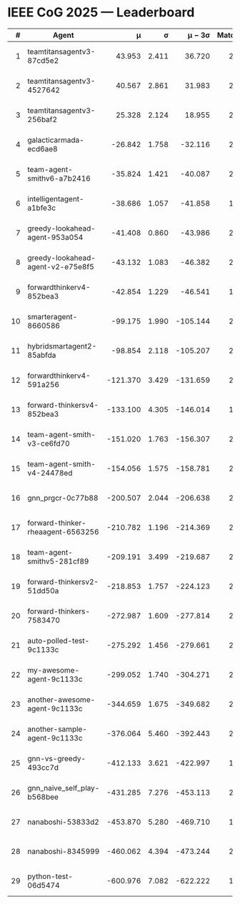 # IEEE CoG 2025 — Leaderboard

| # | Agent | μ | σ | μ − 3σ | Matches | Updated |
|---:|---|---:|---:|---:|---:|---|
| 1 | teamtitansagentv3-87cd5e2 | 43.953 | 2.411 | 36.720 | 2152 | 2025-08-18 06:08 |
| 2 | teamtitansagentv3-4527642 | 40.567 | 2.861 | 31.983 | 2500 | 2025-08-18 06:08 |
| 3 | teamtitansagentv3-256baf2 | 25.328 | 2.124 | 18.955 | 2412 | 2025-08-18 06:08 |
| 4 | galacticarmada-ecd6ae8 | -26.842 | 1.758 | -32.116 | 2640 | 2025-08-18 06:08 |
| 5 | team-agent-smithv6-a7b2416 | -35.824 | 1.421 | -40.087 | 2420 | 2025-08-18 06:08 |
| 6 | intelligentagent-a1bfe3c | -38.686 | 1.057 | -41.858 | 1919 | 2025-08-18 06:08 |
| 7 | greedy-lookahead-agent-953a054 | -41.408 | 0.860 | -43.986 | 2256 | 2025-08-18 06:08 |
| 8 | greedy-lookahead-agent-v2-e75e8f5 | -43.132 | 1.083 | -46.382 | 2516 | 2025-08-18 06:08 |
| 9 | forwardthinkerv4-852bea3 | -42.854 | 1.229 | -46.541 | 1846 | 2025-08-18 06:08 |
| 10 | smarteragent-8660586 | -99.175 | 1.990 | -105.144 | 2070 | 2025-08-18 06:08 |
| 11 | hybridsmartagent2-85abfda | -98.854 | 2.118 | -105.207 | 2201 | 2025-08-18 06:08 |
| 12 | forwardthinkerv4-591a256 | -121.370 | 3.429 | -131.659 | 2121 | 2025-08-18 06:08 |
| 13 | forward-thinkersv4-852bea3 | -133.100 | 4.305 | -146.014 | 1869 | 2025-08-18 06:08 |
| 14 | team-agent-smith-v3-ce6fd70 | -151.020 | 1.763 | -156.307 | 2636 | 2025-08-18 06:08 |
| 15 | team-agent-smith-v4-24478ed | -154.056 | 1.575 | -158.781 | 2436 | 2025-08-18 06:08 |
| 16 | gnn_prgcr-0c77b88 | -200.507 | 2.044 | -206.638 | 2290 | 2025-08-18 06:08 |
| 17 | forward-thinker-rheaagent-6563256 | -210.782 | 1.196 | -214.369 | 2296 | 2025-08-18 06:08 |
| 18 | team-agent-smithv5-281cf89 | -209.191 | 3.499 | -219.687 | 2260 | 2025-08-18 06:08 |
| 19 | forward-thinkersv2-51dd50a | -218.853 | 1.757 | -224.123 | 2196 | 2025-08-18 06:08 |
| 20 | forward-thinkers-7583470 | -272.987 | 1.609 | -277.814 | 2140 | 2025-08-18 06:08 |
| 21 | auto-polled-test-9c1133c | -275.292 | 1.456 | -279.661 | 2060 | 2025-08-18 06:08 |
| 22 | my-awesome-agent-9c1133c | -299.052 | 1.740 | -304.271 | 2700 | 2025-08-18 06:08 |
| 23 | another-awesome-agent-9c1133c | -344.659 | 1.675 | -349.682 | 2520 | 2025-08-18 06:08 |
| 24 | another-sample-agent-9c1133c | -376.064 | 5.460 | -392.443 | 2140 | 2025-08-18 06:08 |
| 25 | gnn-vs-greedy-493cc7d | -412.133 | 3.621 | -422.997 | 1960 | 2025-08-18 06:08 |
| 26 | gnn_naive_self_play-b568bee | -431.285 | 7.276 | -453.113 | 2000 | 2025-08-18 06:08 |
| 27 | nanaboshi-53833d2 | -453.870 | 5.280 | -469.710 | 1960 | 2025-08-18 06:08 |
| 28 | nanaboshi-8345999 | -460.062 | 4.394 | -473.244 | 2120 | 2025-08-18 06:08 |
| 29 | python-test-06d5474 | -600.976 | 7.082 | -622.222 | 1910 | 2025-08-18 06:08 |
